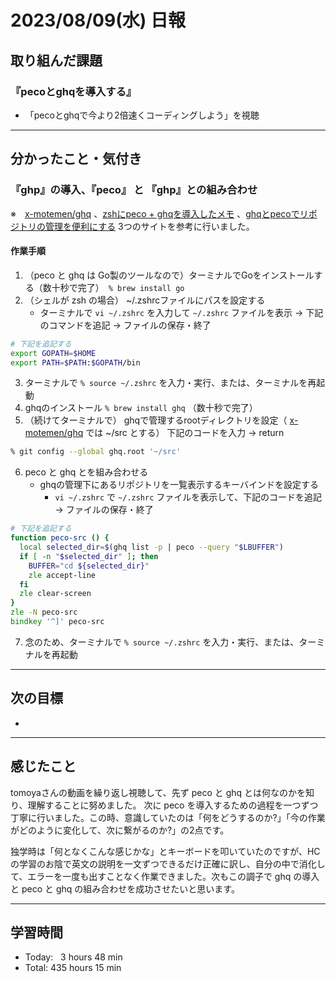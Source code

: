 # 2023/08/09(水) 日報

## 取り組んだ課題
### 『pecoとghqを導入する』
- 「pecoとghqで今より2倍速くコーディングしよう」を視聴

---

## 分かったこと・気付き
### 『ghp』の導入、『peco』 と 『ghp』との組み合わせ
※　[x-motemen/ghq](https://github.com/x-motemen/ghq) 、[zshにpeco + ghqを導入したメモ](https://qiita.com/ysk_1031/items/8cde9ce8b4d0870a129d) 、[ghqとpecoでリポジトリの管理を便利にする](https://zenn.dev/obregonia1/articles/e82868e8f66793) 3つのサイトを参考に行いました。
#### 作業手順
1. （peco と ghq は Go製のツールなので）ターミナルでGoをインストールする（数十秒で完了）　`% brew install go`
2. （シェルが zsh の場合） ~/.zshrcファイルにパスを設定する
    - ターミナルで `vi ~/.zshrc` を入力して `~/.zshrc` ファイルを表示 → 下記のコマンドを追記 → ファイルの保存・終了
```zsh
# 下記を追記する
export GOPATH=$HOME
export PATH=$PATH:$GOPATH/bin
```
3. ターミナルで `% source ~/.zshrc` を入力・実行、または、ターミナルを再起動
4. ghqのインストール `% brew install ghq` （数十秒で完了）
5. （続けてターミナルで） ghqで管理するrootディレクトリを設定（ [x-motemen/ghq](https://github.com/x-motemen/ghq) では ~/src とする） 下記のコードを入力 → return
```zsh
% git config --global ghq.root '~/src'
```

6. peco と ghq とを組み合わせる
    - ghqの管理下にあるリポジトリを一覧表示するキーバインドを設定する
      - `vi ~/.zshrc` で `~/.zshrc` ファイルを表示して、下記のコードを追記 → ファイルの保存・終了
```zsh
# 下記を追記する
function peco-src () {
  local selected_dir=$(ghq list -p | peco --query "$LBUFFER")
  if [ -n "$selected_dir" ]; then
    BUFFER="cd ${selected_dir}"
    zle accept-line
  fi
  zle clear-screen
}
zle -N peco-src
bindkey '^]' peco-src
```     

7. 念のため、ターミナルで `% source ~/.zshrc` を入力・実行、または、ターミナルを再起動

---

## 次の目標
- 

---

## 感じたこと
tomoyaさんの動画を繰り返し視聴して、先ず peco と ghq とは何なのかを知り、理解することに努めました。
次に peco を導入するための過程を一つずつ丁寧に行いました。この時、意識していたのは「何をどうするのか?」「今の作業がどのように変化して、次に繋がるのか?」の2点です。

独学時は「何となくこんな感じかな」とキーボードを叩いていたのですが、HCの学習のお陰で英文の説明を一文ずつできるだけ正確に訳し、自分の中で消化して、エラーを一度も出すことなく作業できました。次もこの調子で ghq の導入と peco と ghq の組み合わせを成功させたいと思います。

---

## 学習時間
- Today:&nbsp;&nbsp; 3 hours 48 min
- Total: 435 hours 15 min
